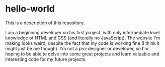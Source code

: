 # hello-world
This is a description of this repository.

I am a beginning developer on his first project, with only intermediate level knowledge of HTML and CSS (and literally no JavaScript). 
The website I'm making looks weird, despite the fact that my code is working fine (I think it might just be me though). 
I'm not a pro-designer or developer, so I'm hoping to be able to delve into some great projects and learn valuable and interesting code for my future projects.
